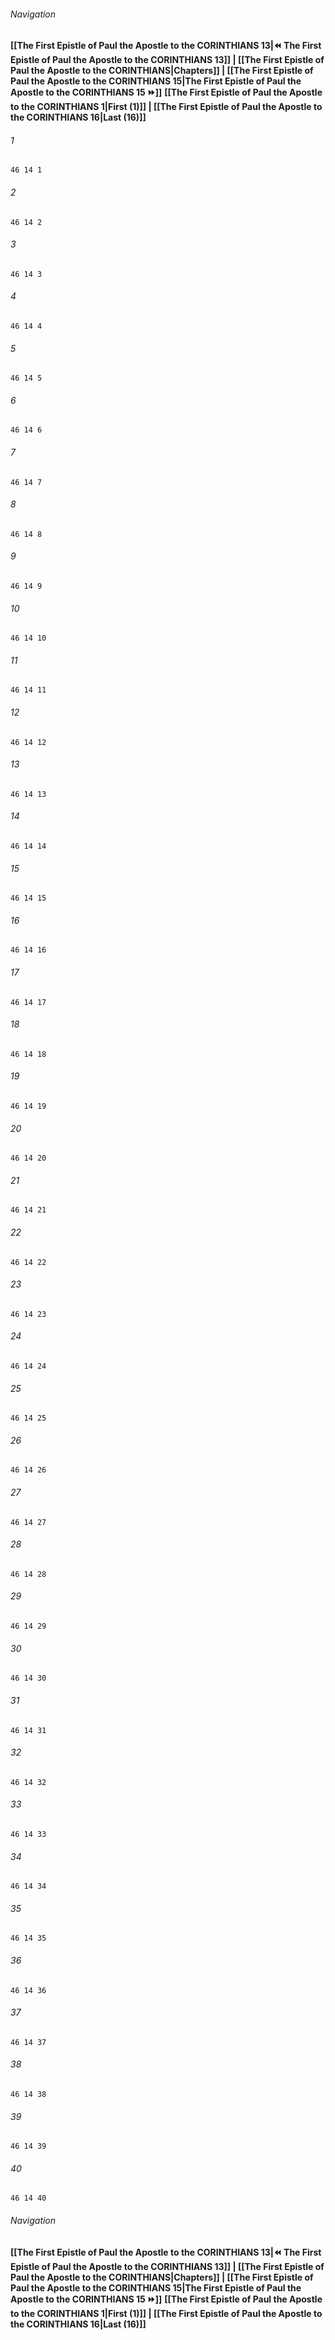 
###### Navigation
**[[The First Epistle of Paul the Apostle to the CORINTHIANS 13|⏪ The First Epistle of Paul the Apostle to the CORINTHIANS 13]] | [[The First Epistle of Paul the Apostle to the CORINTHIANS|Chapters]] | [[The First Epistle of Paul the Apostle to the CORINTHIANS 15|The First Epistle of Paul the Apostle to the CORINTHIANS 15 ⏩]]**
**[[The First Epistle of Paul the Apostle to the CORINTHIANS 1|First (1)]] | [[The First Epistle of Paul the Apostle to the CORINTHIANS 16|Last (16)]]**

###### 1
``` verse
46 14 1 
```
###### 2
``` verse
46 14 2 
```
###### 3
``` verse
46 14 3 
```
###### 4
``` verse
46 14 4 
```
###### 5
``` verse
46 14 5 
```
###### 6
``` verse
46 14 6 
```
###### 7
``` verse
46 14 7 
```
###### 8
``` verse
46 14 8 
```
###### 9
``` verse
46 14 9 
```
###### 10
``` verse
46 14 10 
```
###### 11
``` verse
46 14 11 
```
###### 12
``` verse
46 14 12 
```
###### 13
``` verse
46 14 13 
```
###### 14
``` verse
46 14 14 
```
###### 15
``` verse
46 14 15 
```
###### 16
``` verse
46 14 16 
```
###### 17
``` verse
46 14 17 
```
###### 18
``` verse
46 14 18 
```
###### 19
``` verse
46 14 19 
```
###### 20
``` verse
46 14 20 
```
###### 21
``` verse
46 14 21 
```
###### 22
``` verse
46 14 22 
```
###### 23
``` verse
46 14 23 
```
###### 24
``` verse
46 14 24 
```
###### 25
``` verse
46 14 25 
```
###### 26
``` verse
46 14 26 
```
###### 27
``` verse
46 14 27 
```
###### 28
``` verse
46 14 28 
```
###### 29
``` verse
46 14 29 
```
###### 30
``` verse
46 14 30 
```
###### 31
``` verse
46 14 31 
```
###### 32
``` verse
46 14 32 
```
###### 33
``` verse
46 14 33 
```
###### 34
``` verse
46 14 34 
```
###### 35
``` verse
46 14 35 
```
###### 36
``` verse
46 14 36 
```
###### 37
``` verse
46 14 37 
```
###### 38
``` verse
46 14 38 
```
###### 39
``` verse
46 14 39 
```
###### 40
``` verse
46 14 40 
```

###### Navigation
**[[The First Epistle of Paul the Apostle to the CORINTHIANS 13|⏪ The First Epistle of Paul the Apostle to the CORINTHIANS 13]] | [[The First Epistle of Paul the Apostle to the CORINTHIANS|Chapters]] | [[The First Epistle of Paul the Apostle to the CORINTHIANS 15|The First Epistle of Paul the Apostle to the CORINTHIANS 15 ⏩]]**
**[[The First Epistle of Paul the Apostle to the CORINTHIANS 1|First (1)]] | [[The First Epistle of Paul the Apostle to the CORINTHIANS 16|Last (16)]]**

